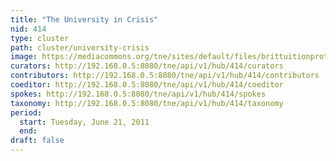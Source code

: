 ```yaml
---
title: "The University in Crisis"
nid: 414
type: cluster
path: cluster/university-crisis
image: https://mediacommons.org/tne/sites/default/files/brittuitionprotestnov_452.jpg
curators: http://192.168.0.5:8080/tne/api/v1/hub/414/curators
contributors: http://192.168.0.5:8080/tne/api/v1/hub/414/contributors
coeditor: http://192.168.0.5:8080/tne/api/v1/hub/414/coeditor
spokes: http://192.168.0.5:8080/tne/api/v1/hub/414/spokes
taxonomy: http://192.168.0.5:8080/tne/api/v1/hub/414/taxonomy
period:
  start: Tuesday, June 21, 2011
  end: 
draft: false
---
```

